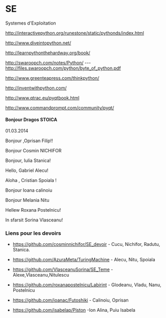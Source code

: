 SE
==

Systemes d'Exploitation


http://interactivepython.org/runestone/static/pythonds/index.html

http://www.diveintopython.net/

http://learnpythonthehardway.org/book/

http://swaroopch.com/notes/Python/  --- http://files.swaroopch.com/python/byte_of_python.pdf

http://www.greenteapress.com/thinkpython/

http://inventwithpython.com/

http://www.qtrac.eu/pyqtbook.html

http://www.commandprompt.com/community/pyqt/



#### Bonjour Dragos STOICA

01.03.2014

Bonjour ,Oprisan Filip!!

Bonjour Cosmin NICHIFOR

Bonjour, Iulia Stanica!

Hello, Gabriel Alecu!

Aloha , Cristian Spoiala !

Bonjour Ioana calinoiu

Bonjour Melania Nitu

Hellew Roxana Postelnicu!

In sfarsit Sorina Vlasceanu!


### Liens pour les devoirs

* https://github.com/cosminnichifor/SE_devoir - Cucu, Nichifor, Radutu, Stanica.

* https://github.com/AzuraMeta/TuringMachine - Alecu, Nitu, Spoiala

* https://github.com/VlasceanuSorina/SE_Teme - Alexe,Vlasceanu,Nitulescu 

* https://github.com/roxanapostelnicu/Labirint - Glodeanu, Vladu, Nanu, Postelnicu

* https://github.com/ioanac/Futoshiki - Calinoiu, Oprisan

* https://github.com/isabelap/Piston -Ion Alina, Puiu Isabela
